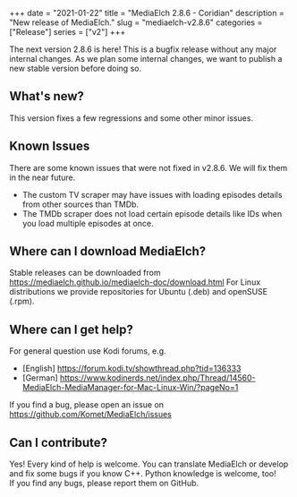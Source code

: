 +++
date = "2021-01-22"
title = "MediaElch 2.8.6 - Coridian"
description = "New release of MediaElch."
slug = "mediaelch-v2.8.6"
categories = ["Release"]
series = ["v2"]
+++

The next version 2.8.6 is here! This is a bugfix release without any major internal changes.
As we plan some internal changes, we want to publish a new stable version before doing so.

## What's new?

This version fixes a few regressions and some other minor issues.

## Known Issues

There are some known issues that were not fixed in v2.8.6.
We will fix them in the near future.

 - The custom TV scraper may have issues with loading episodes details from
   other sources than TMDb.
 - The TMDb scraper does not load certain episode details like IDs when you
   load multiple episodes at once.

## Where can I download MediaElch?

Stable releases can be downloaded from https://mediaelch.github.io/mediaelch-doc/download.html
For Linux distributions we provide repositories for Ubuntu (.deb) and openSUSE (.rpm).

## Where can I get help?

For general question use Kodi forums, e.g.

  - [English] https://forum.kodi.tv/showthread.php?tid=136333
  - [German] https://www.kodinerds.net/index.php/Thread/14560-MediaElch-MediaManager-for-Mac-Linux-Win/?pageNo=1

If you find a bug, please open an issue on https://github.com/Komet/MediaElch/issues

## Can I contribute?

Yes! Every kind of help is welcome. You can translate MediaElch or develop and
fix some bugs if you know C++.  Python knowledge is welcome, too!  
If you find any bugs, please report them on GitHub.

[changelog]: https://mediaelch.github.io/mediaelch-doc/release-notes.html
